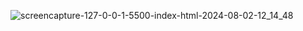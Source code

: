 ![screencapture-127-0-0-1-5500-index-html-2024-08-02-12_14_48](https://github.com/user-attachments/assets/98392ed9-8e0f-45e1-93ec-8c7bdc6959e5)
